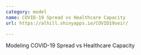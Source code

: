 ```yaml
---
category: model
name: COVID-19 Spread vs Healthcare Capacity
url: https://alhill.shinyapps.io/COVID19seir/

---
```


Modeling COVID-19 Spread vs Healthcare Capacity